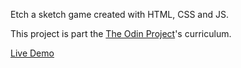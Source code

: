 Etch a sketch game created with HTML, CSS and JS.

This project is part the [The Odin Project](https://www.theodinproject.com/paths/foundations/courses/foundations/lessons/etch-a-sketch-project)'s curriculum.

[Live Demo](https://hassanelnaggar99.github.io/Project-Etch-a-Sketch/) 
